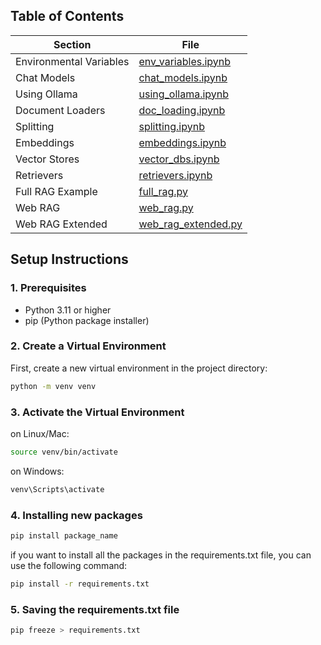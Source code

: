 ## Table of Contents

| Section | File |
|---------|------|
| Environmental Variables | [env_variables.ipynb](basics/env_variables.ipynb) |
| Chat Models | [chat_models.ipynb](basics/chat_models.ipynb) |
| Using Ollama | [using_ollama.ipynb](basics/using_ollama.ipynb) |
| Document Loaders | [doc_loading.ipynb](indexing/doc_loading.ipynb) |
| Splitting | [splitting.ipynb](indexing/splitting.ipynb) |
| Embeddings | [embeddings.ipynb](indexing/embeddings.ipynb) |
| Vector Stores | [vector_dbs.ipynb](indexing/vector_dbs.ipynb) |
| Retrievers | [retrievers.ipynb](generation/retrievers.ipynb) |
| Full RAG Example | [full_rag.py](generation/full_rag.py) |
| Web RAG | [web_rag.py](apps/web_rag.py) |
| Web RAG Extended | [web_rag_extended.py](apps/web_rag_extended.py) |



## Setup Instructions

### 1. Prerequisites
- Python 3.11 or higher
- pip (Python package installer)

### 2. Create a Virtual Environment
First, create a new virtual environment in the project directory:
```bash
python -m venv venv
```

### 3. Activate the Virtual Environment
on Linux/Mac:
```bash
source venv/bin/activate
```

on Windows:
```bash
venv\Scripts\activate
```

### 4. Installing new packages
```bash
pip install package_name
```

if you want to install all the packages in the requirements.txt file, you can use the following command:
```bash
pip install -r requirements.txt
```

### 5. Saving the requirements.txt file
```bash
pip freeze > requirements.txt
```

